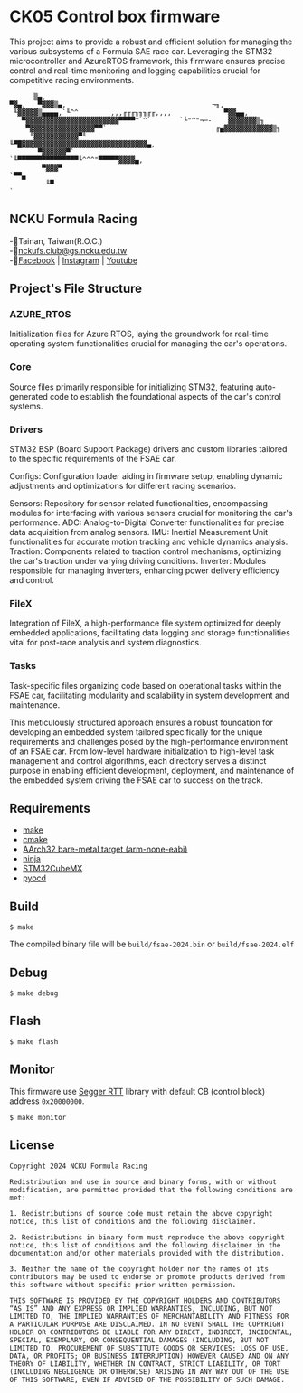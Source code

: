 # CK05 Control box firmware

This project aims to provide a robust and efficient solution for managing the various subsystems of a Formula SAE race car. Leveraging the STM32 microcontroller and AzureRTOS framework, this firmware ensures precise control and real-time monitoring and logging capabilities crucial for competitive racing environments.

          ▒▄,
    ▀▓▄,   ▀▓▓▓▒▄,                                    ¬╖,
     ╙▓▓▓▓▓▒▄▄▄▄,`╙^^        ,,,╓╓╓╖╖╖╓╓,,,,             ▀▓▓▄▄,
       ▀▓▓▓▓▓▓▓▓▓▓▓▓▓▓▓▓▓▓▓▓▓▓▓▀▀▀▀^`^`       `└"^"¬─-    ▓▓▓▓▓▓▓▒╖
        ▀▓▓▓▓▓▓▓▓▓▓▓▓▓▓▓▓▀▀`                           ╓▄▓▓▓▓▓▓▓▓▓▓▓▓▒╖
         ╙▓▓▓▓▓▓▓▓▓▓▓▀╙                ╙▀█▓▓▓▓▓▓▓▓▓▓▓▓▓▓▓▓▓▓▓▓▓▓▓▓▓▓▓▓▓▓▓▄,
           ▀▓▓▓▓▓▓▀`                         `╙▀▀▀▀▀▀▀▀▀▀▀▀▀▀▀╙^^^"▀▀▀▀▀▓▓▓▓▄,
            ▀▓▓▓▀                                                           `▀▀▄
             ╙▀                                                                  `

## NCKU Formula Racing

-📍Tainan, Taiwan(R.O.C.)\
-📧nckufs.club@gs.ncku.edu.tw\
-🔗[Facebook](https://www.facebook.com/nckuformularacing/) |
[Instagram](https://www.instagram.com/nckuformularacing/) |
[Youtube](https://www.youtube.com/@nckuformularacing4968/)

## Project's File Structure

### AZURE_RTOS

Initialization files for Azure RTOS, laying the groundwork for real-time
operating system functionalities crucial for managing the car's operations.

### Core

Source files primarily responsible for initializing STM32, featuring
auto-generated code to establish the foundational aspects of the car's control
systems.

### Drivers

STM32 BSP (Board Support Package) drivers and custom libraries tailored to the
specific requirements of the FSAE car.

Configs: Configuration loader aiding in firmware setup, enabling dynamic
adjustments and optimizations for different racing scenarios.

Sensors: Repository for sensor-related functionalities, encompassing modules for
interfacing with various sensors crucial for monitoring the car's performance.
ADC: Analog-to-Digital Converter functionalities for precise data acquisition
from analog sensors. IMU: Inertial Measurement Unit functionalities for accurate
motion tracking and vehicle dynamics analysis. Traction: Components related to
traction control mechanisms, optimizing the car's traction under varying driving
conditions. Inverter: Modules responsible for managing inverters, enhancing
power delivery efficiency and control.

### FileX

Integration of FileX, a high-performance file system optimized for deeply
embedded applications, facilitating data logging and storage functionalities
vital for post-race analysis and system diagnostics.

### Tasks

Task-specific files organizing code based on operational tasks within the FSAE
car, facilitating modularity and scalability in system development and
maintenance.

This meticulously structured approach ensures a robust foundation for developing
an embedded system tailored specifically for the unique requirements and
challenges posed by the high-performance environment of an FSAE car. From
low-level hardware initialization to high-level task management and control
algorithms, each directory serves a distinct purpose in enabling efficient
development, deployment, and maintenance of the embedded system driving the FSAE
car to success on the track.

## Requirements

- [make](https://www.gnu.org/software/make/)
- [cmake](https://cmake.org/)
- [AArch32 bare-metal target (arm-none-eabi)](https://developer.arm.com/downloads/-/arm-gnu-toolchain-downloads)
- [ninja](https://ninja-build.org/)
- [STM32CubeMX](https://www.st.com/en/development-tools/stm32cubemx.html)
- [pyocd](https://pyocd.io/)

## Build

```
$ make
```

The compiled binary file will be `build/fsae-2024.bin` or `build/fsae-2024.elf`

## Debug

```
$ make debug
```

## Flash

```
$ make flash
```

## Monitor

This firmware use
[Segger RTT](https://www.segger.com/products/debug-probes/j-link/technology/about-real-time-transfer/)
library with default CB (control block) address `0x20000000`.

```
$ make monitor
```

## License

```
Copyright 2024 NCKU Formula Racing

Redistribution and use in source and binary forms, with or without modification, are permitted provided that the following conditions are met:

1. Redistributions of source code must retain the above copyright notice, this list of conditions and the following disclaimer.

2. Redistributions in binary form must reproduce the above copyright notice, this list of conditions and the following disclaimer in the documentation and/or other materials provided with the distribution.

3. Neither the name of the copyright holder nor the names of its contributors may be used to endorse or promote products derived from this software without specific prior written permission.

THIS SOFTWARE IS PROVIDED BY THE COPYRIGHT HOLDERS AND CONTRIBUTORS “AS IS” AND ANY EXPRESS OR IMPLIED WARRANTIES, INCLUDING, BUT NOT LIMITED TO, THE IMPLIED WARRANTIES OF MERCHANTABILITY AND FITNESS FOR A PARTICULAR PURPOSE ARE DISCLAIMED. IN NO EVENT SHALL THE COPYRIGHT HOLDER OR CONTRIBUTORS BE LIABLE FOR ANY DIRECT, INDIRECT, INCIDENTAL, SPECIAL, EXEMPLARY, OR CONSEQUENTIAL DAMAGES (INCLUDING, BUT NOT LIMITED TO, PROCUREMENT OF SUBSTITUTE GOODS OR SERVICES; LOSS OF USE, DATA, OR PROFITS; OR BUSINESS INTERRUPTION) HOWEVER CAUSED AND ON ANY THEORY OF LIABILITY, WHETHER IN CONTRACT, STRICT LIABILITY, OR TORT (INCLUDING NEGLIGENCE OR OTHERWISE) ARISING IN ANY WAY OUT OF THE USE OF THIS SOFTWARE, EVEN IF ADVISED OF THE POSSIBILITY OF SUCH DAMAGE.
```
